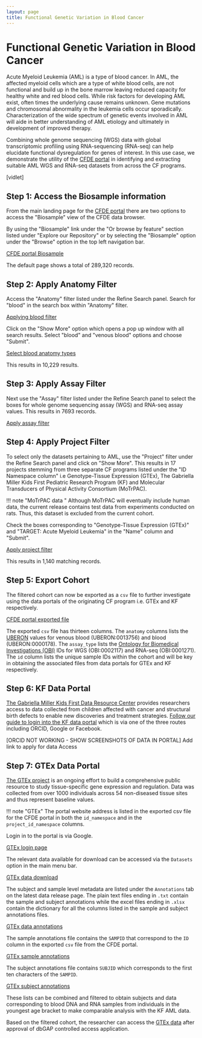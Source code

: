 ```yaml
---
layout: page
title: Functional Genetic Variation in Blood Cancer
---
```


# Functional Genetic Variation in Blood Cancer

Acute Myeloid Leukemia (AML) is a type of blood cancer. In AML, the affected myeloid cells which are a type of white blood cells, are not functional and build up in the bone marrow leaving reduced capacity for healthy white and red blood cells. While
risk factors for developing AML exist, often times the underlying cause remains unknown. Gene mutations and chromosomal abnormality in the leukemia cells occur sporadically. Characterization of the wide spectrum of genetic events involved in AML will aide in better
understanding of AML etiology and ultimately in development of improved therapy.

Combining whole genome sequencing (WGS) data with global transcriptomic profiling using RNA-sequencing (RNA-seq) can help elucidate functional dysregulation for genes of interest.
In this use case, we demonstrate the utility of the [CFDE portal](https://app.nih-cfde.org) in identifying and extracting suitable AML WGS and RNA-seq datasets from across the
CF programs.

[vidlet]

## Step 1: Access the Biosample information

From the main landing page for the [CFDE portal](https://app.nih-cfde.org) there are two
options to access the "Biosample" view of the CFDE data browser.

By using the "Biosample" link under the "Or browse by feature" section listed
under "Explore our Repository" or by selecting the "Biosample" option under the "Browse" option in the top left navigation bar.

[CFDE portal Biosample](../../images/CFDE-portal-biosample.png "CFDE portal Biosample")   

The default page shows a total of 289,320 records.

## Step 2: Apply Anatomy Filter

Access the "Anatomy" filter listed under the Refine Search panel. Search for "blood" in the
search box within "Anatomy" filter.

[Applying blood filter](../../images/AML-blood-filter.png "Applying blood filter")   

Click on the "Show More" option which opens a pop up window with all search results.
Select "blood" and "venous blood" options and choose "Submit".

[Select blood anatomy types](../../images/AML-blood-anatomy.png "Select blood anatomy types")   

This results in 10,229 results.

## Step 3: Apply Assay Filter

Next use the "Assay" filter listed under the Refine Search panel to select the boxes
for whole genome sequencing assay (WGS) and RNA-seq assay values.
This results in 7693 records.

[Apply assay filter](../../images/AML-assay-anatomy.png "Apply assay filter")   

## Step 4: Apply Project Filter

To select only the datasets pertaining to AML, use the "Project" filter under the Refine
Search panel and click on "Show More".
This results in 17 projects stemming from three separate CF programs listed under the
"ID Namespace column" i.e Genotype-Tissue Expression (GTEx), The Gabriella Miller Kids First
Pediatric Research Program (KF) and Molecular Transducers of Physical Activity
Consortium (MoTrPAC).

!!! note "MoTrPAC data "
    Although MoTrPAC will eventually include human data, the current release contains test data from experiments conducted on rats. Thus, this dataset is excluded from the current cohort.

Check the boxes corresponding to "Genotype-Tissue Expression (GTEx)" and "TARGET: Acute Myeloid Leukemia" in the "Name" column and "Submit".

[Apply project filter](../../images/AML-final-cohort.png "Apply project filter")   

This results in 1,140 matching records.

## Step 5: Export Cohort

The filtered cohort can now be exported as a `csv` file to further investigate using the data portals of the originating CF program i.e. GTEx and KF respectively.

[CFDE portal exported file](../../images/CFDE-portal-blood-cancer-export.png "CFDE portal exported file")   

The exported `csv` file has thirteen columns. The `anatomy` columns lists the [UBERON](http://uberon.github.io/about.html) values for venous blood (UBERON:0013756) and blood (UBERON:0000178). The `assay_type` lists the [Ontology for Biomedical Investigations (OBI)](http://obi-ontology.org) IDs for WGS (OBI:0002117) and RNA-seq (OBI:0001271).
The `id` column lists the unique sample IDs within the cohort and will be key in obtaining the associated files from data portals for GTEx and KF respectively.

## Step 6: KF Data Portal

[The Gabriella Miller Kids First Data Resource Center](https://kidsfirstdrc.org/) provides researchers access to data collected from children affected with cancer and structural birth defects to enable new discoveries and treatment strategies. [Follow our guide to login into the KF data portal](../../Kids-First/Portal-Setup-And-Permissions/KF_3_KF_Registration.md) which is via one of the three routes including ORCID, Google or Facebook.

[ORCID NOT WORKING - SHOW SCREENSHOTS OF DATA IN PORTAL] Add link to apply for data Access

## Step 7: GTEx Data Portal

[The GTEx project](https://gtexportal.org/home/) is an ongoing effort to build a comprehensive public resource to study tissue-specific gene expression and regulation. Data was collected from over 1000 individuals across 54 non-diseased tissue sites and thus represent baseline values.

!!! note "GTEx"
    The portal website address is listed in the exported csv file for the CFDE portal in both the `id_namespace` and in the `project_id_namespace` columns.

Login in to the portal is via Google.

[GTEx login page](../../images/GTEx-login-page.png "GTEx login page")     

The relevant data available for download can be accessed via the `Datasets` option in the main menu bar.

[GTEx data download](../../images/GTEx-data-download.png "GTEx data download")

The subject and sample level metadata are listed under the `Annotations` tab on the latest data release page. The plain text files ending in `.txt` contain the sample and subject annotations while the excel files ending in `.xlsx` contain the dictionary for all the columns listed in the sample and subject annotations files.

[GTEx data annotations](../../images/GTEx-data-annotations.png "GTEx data annotations")

The sample annotations file contains the `SAMPID` that correspond to the `ID` column in the exported `csv` file from the CFDE portal.

[GTEx sample annotations](../../images/GTEx-sample-annotations.png "GTEx sample annotations")

The subject annotations file contains `SUBJID` which corresponds to the first ten characters of the `SAMPID`.

[GTEx subject annotations](../../images/GTEx-subject-annotations.png "GTEx subject annotations")

These lists can be combined and filtered to obtain subjects and data corresponding to blood DNA and RNA samples from individuals in the youngest age bracket to make comparable analysis with the KF AML data.

Based on the filtered cohort, the researcher can access the [GTEx data](https://gtexportal.org/home/protectedDataAccess) after approval of dbGAP controlled access application.
